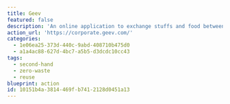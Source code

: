```yaml
---
title: Geev
featured: false
description: 'An online application to exchange stuffs and food between people. Easily discuss, meet and give a second life to objects and food.  The more you give the more people trust you when you want to get something.'
action_url: 'https://corporate.geev.com/'
categories:
  - 1e06ea25-373d-440c-9abd-408710b475d0
  - a1a4ac88-627d-4bc7-a5b5-d3dcdc10cc43
tags:
  - second-hand
  - zero-waste
  - reuse
blueprint: action
id: 10151b4a-3814-469f-b741-2128d0451a13
---
```

